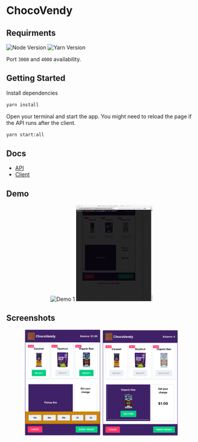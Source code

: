 # ChocoVendy

## Requirments

![Node Version](https://img.shields.io/badge/Node-%3D%3E%20v14.17.0-blue)
![Yarn Version](https://img.shields.io/badge/Yarn-%3D%3E%20v1.22.10-blue)

Port `3000` and `4000` availability.

## Getting Started

Install dependencies

```bash
yarn install
```

Open your terminal and start the app. You might need to reload the page if the API runs after the client.

```bash
yarn start:all
```

## Docs

- [API](packages/api/README.md)
- [Client](packages/vending-machine/README.md)

## Demo

<p align="center">
    <img src="./demo/demo-1.gif" alt="Demo 1" width="40%" />
    <img src="./demo/demo-2.gif" alt="Demo 2" width="40%" />
</p>

## Screenshots

<p align="center">
    <img src="./packages/vending-machine/public/screenshot-1.png" alt="Screenshot 1" width="40%" />
    <img src="./packages/vending-machine/public/screenshot-2.png" alt="Screenshot 2" width="40%" />
</p>
